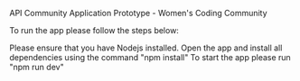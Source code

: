 API Community Application Prototype - Women's Coding Community

To run the app please follow the steps below:

Please ensure that you have Nodejs installed.
Open the app and install all dependencies using the command "npm install"
To start the app please run "npm run dev"